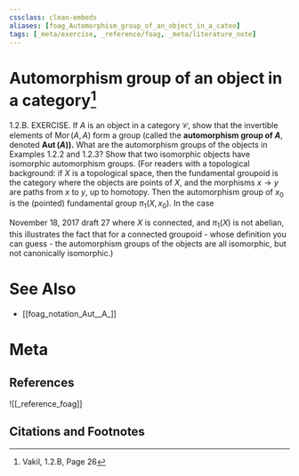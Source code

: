 ```yaml
---
cssclass: clean-embeds
aliases: [foag_Automorphism_group_of_an_object_in_a_cateo]
tags: [_meta/exercise, _reference/foag, _meta/literature_note]
---
```

# Automorphism group of an object in a category[^1]
1.2.B. EXERCISE. If $A$ is an object in a category $\mathscr{C}$, show that the invertible elements of $\operatorname{Mor}(A, A)$ form a group (called the **automorphism group of $A$**, denoted **$\operatorname{Aut} (A)) .$** What are the automorphism groups of the objects in Examples 1.2.2 and $1.2 .3 ?$ Show that two isomorphic objects have isomorphic automorphism groups. (For readers with a topological background: if $X$ is a topological space, then the fundamental groupoid is the category where the objects are points of $X$, and the morphisms $x \rightarrow y$ are paths from $x$ to $y$, up to homotopy. Then the automorphism group of $x_{0}$ is the (pointed) fundamental group $\pi_{1}\left(X, x_{0}\right) .$ In the case

November 18, 2017 draft
27
where $X$ is connected, and $\pi_{1}(X)$ is not abelian, this illustrates the fact that for a connected groupoid - whose definition you can guess - the automorphism groups of the objects are all isomorphic, but not canonically isomorphic.)


# See Also
- [[foag_notation_Aut__A_]]

# Meta
## References
![[_reference_foag]]


## Citations and Footnotes
[^1]: Vakil,  1.2.B, Page 26